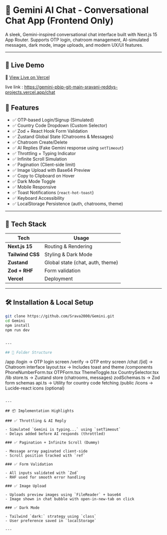 
# 💬 Gemini AI Chat - Conversational Chat App (Frontend Only)

A sleek, Gemini-inspired conversational chat interface built with Next.js 15 App Router. Supports OTP login, chatroom management, AI-simulated messages, dark mode, image uploads, and modern UX/UI features.

---

## 🚀 Live Demo

🔗 [View Live on Vercel](https://your-vercel-deployment-url.vercel.app)

live link : https://gemini-pbjp-git-main-sravani-reddys-projects.vercel.app/chat



## 🧠 Features

- ✅ OTP-based Login/Signup (Simulated)
- ✅ Country Code Dropdown (Custom Selector)
- ✅ Zod + React Hook Form Validation
- ✅ Zustand Global State (Chatrooms & Messages)
- ✅ Chatroom Create/Delete
- ✅ AI Replies (Fake Gemini response using `setTimeout`)
- ✅ Throttling + Typing Indicator
- ✅ Infinite Scroll Simulation
- ✅ Pagination (Client-side limit)
- ✅ Image Upload with Base64 Preview
- ✅ Copy to Clipboard on Hover
- ✅ Dark Mode Toggle
- ✅ Mobile Responsive
- ✅ Toast Notifications (`react-hot-toast`)
- ✅ Keyboard Accessibility
- ✅ LocalStorage Persistence (auth, chatrooms, theme)

---

## 🧪 Tech Stack

| Tech              | Usage                             |
|-------------------|------------------------------------|
| **Next.js 15**     | Routing & Rendering               |
| **Tailwind CSS**   | Styling & Dark Mode               |
| **Zustand**        | Global state (chat, auth, theme) |
| **Zod + RHF**      | Form validation                   |
| **Vercel**         | Deployment                        |

---

## 🛠 Installation & Local Setup

```bash
git clone https://github.com/Srava2000/Gemini.git
cd Gemini
npm install
npm run dev


---

## 📁 Folder Structure

```
/app
  /login       → OTP login screen
  /verify      → OTP entry screen
  /chat
    /[id]      → Chatroom interface
  layout.tsx   → Includes toast and theme
/components
  PhoneNumberForm.tsx
  OTPForm.tsx
  ThemeToggle.tsx
  CountrySelector.tsx
/lib
  store.ts       → Zustand store (chatrooms, messages)
  zodSchemas.ts  → Zod form schemas
  api.ts         → Utility for country code fetching
/public
  /icons         → Lucide-react icons (optional)
```

---

## 📦 Implementation Highlights

### ✅ Throttling & AI Reply

- Simulated `Gemini is typing...` using `setTimeout`
- Delays added before AI responds (throttled)

### ✅ Pagination + Infinite Scroll (Dummy)

- Message array paginated client-side
- Scroll position tracked with `ref`

### ✅ Form Validation

- All inputs validated with `Zod`
- RHF used for smooth error handling

### ✅ Image Upload

- Uploads preview images using `FileReader` + base64
- Image shown in chat bubble with open-in-new-tab on click

### ✅ Dark Mode

- Tailwind `dark:` strategy using `class`
- User preference saved in `localStorage`

---

